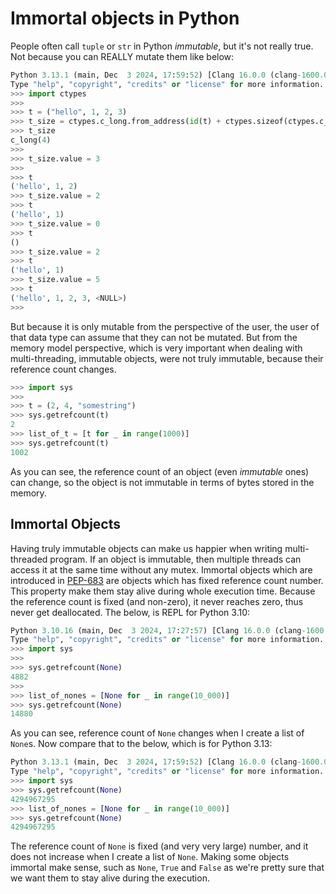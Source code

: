 # Immortal objects in Python

People often call `tuple` or `str` in Python _immutable_, but it's not really true. Not because you can REALLY mutate them like below:
```python
Python 3.13.1 (main, Dec  3 2024, 17:59:52) [Clang 16.0.0 (clang-1600.0.26.4)] on darwin
Type "help", "copyright", "credits" or "license" for more information.
>>> import ctypes
>>> 
>>> t = ("hello", 1, 2, 3)
>>> t_size = ctypes.c_long.from_address(id(t) + ctypes.sizeof(ctypes.c_long) * 2)
>>> t_size
c_long(4)
>>> 
>>> t_size.value = 3
>>> 
>>> t
('hello', 1, 2)
>>> t_size.value = 2
>>> t
('hello', 1)
>>> t_size.value = 0
>>> t
()
>>> t_size.value = 2
>>> t
('hello', 1)
>>> t_size.value = 5
>>> t
('hello', 1, 2, 3, <NULL>)
>>>
```
But because it is only mutable from the perspective of the user, the user of that data type can assume that they can not be mutated. But from the memory model perspective, which is very important when dealing with multi-threading, immutable objects, were not truly immutable, because their reference count changes.
```python
>>> import sys
>>> 
>>> t = (2, 4, "somestring")
>>> sys.getrefcount(t)
2
>>> list_of_t = [t for _ in range(1000)]
>>> sys.getrefcount(t)
1002
```

As you can see, the reference count of an object (even _immutable_ ones) can change, so the object is not immutable in terms of bytes stored in the memory.
## Immortal Objects
Having truly immutable objects can make us happier when writing multi-threaded program. If an object is immutable, then multiple threads can access it at the same time without any mutex. Immortal objects which are introduced in [PEP-683](https://peps.python.org/pep-0683/) are objects which has fixed reference count number. This property make them stay alive during whole execution time. Because the reference count is fixed (and non-zero), it never reaches zero, thus never get deallocated.
The below, is REPL for Python 3.10:
```python
Python 3.10.16 (main, Dec  3 2024, 17:27:57) [Clang 16.0.0 (clang-1600.0.26.4)] on darwin
Type "help", "copyright", "credits" or "license" for more information.
>>> import sys
>>> 
>>> sys.getrefcount(None)
4882
>>> 
>>> list_of_nones = [None for _ in range(10_000)]
>>> sys.getrefcount(None)
14880
```
As you can see, reference count of `None` changes when I create a list of `None`s. Now compare that to the below, which is for Python 3.13:
```python
Python 3.13.1 (main, Dec  3 2024, 17:59:52) [Clang 16.0.0 (clang-1600.0.26.4)] on darwin
Type "help", "copyright", "credits" or "license" for more information.
>>> import sys
>>> sys.getrefcount(None)
4294967295
>>> list_of_nones = [None for _ in range(10_000)]
>>> sys.getrefcount(None)
4294967295
```
The reference count of `None` is fixed (and very very large) number, and it does not increase when I create a list of `None`.
Making some objects immortal make sense, such as `None`, `True` and `False` as we're pretty sure that we want them to stay alive during the execution.
